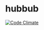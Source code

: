 hubbub
======

[![Code Climate](https://codeclimate.com/repos/52cd029fe30ba05ad1009d9a/badges/bad829134a7885bc65ae/gpa.png)](https://codeclimate.com/repos/52cd029fe30ba05ad1009d9a/feed)